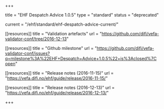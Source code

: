 +++

title = "EHF Despatch Advice 1.0.5"
type = "standard"
status = "deprecated"

current = "/ehf/standard/ehf-despatch-advice-current/"

[[resources]]
title = "Validation artefacts"
url = "https://github.com/difi/vefa-validator-conf/tree/2016-12-13"

[[resources]]
title = "Github milestone"
url = "https://github.com/difi/vefa-validator-conf/issues?q=milestone%3A%22EHF+Despatch+Advice+1.0.5%22+is%3Aclosed%7Copen"

[[resources]]
title = "Release notes (2016-11-15)"
url = "https://vefa.difi.no/ehf/guide/release/2016-11-15/"

[[resources]]
title = "Release notes (2016-12-13)"
url = "https://vefa.difi.no/ehf/guide/release/2016-12-13/"

+++
